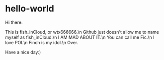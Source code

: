 # hello-world

Hi there.

This is fish_inCloud, or wtx666666.\n
Github just doesn't allow me to name myself as fish_inCloud.\n
I AM MAD ABOUT IT.\n
You can call me Fic.\n
I love POI.\n
Finch is my idol.\n
Over.

Have a nice day:)
